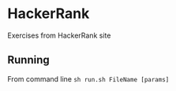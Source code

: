 # HackerRank
Exercises from HackerRank site

## Running
From command line ```sh run.sh FileName [params]```
